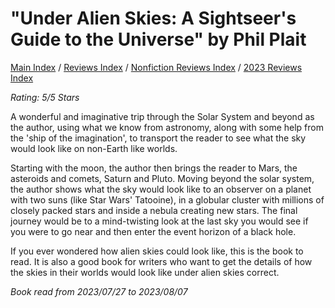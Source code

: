 # "Under Alien Skies: A Sightseer's Guide to the Universe" by Phil Plait

[Main Index](../../../README.md) / [Reviews Index](../../README.md) / [Nonfiction Reviews Index](../README.md) / [2023 Reviews Index](README.md)

*Rating: 5/5 Stars*

A wonderful and imaginative trip through the Solar System and beyond as the author, using what we know from astronomy, along with some help from the 'ship of the imagination', to transport the reader to see what the sky would look like on non-Earth like worlds.

Starting with the moon, the author then brings the reader to Mars, the asteroids and comets, Saturn and Pluto. Moving beyond the solar system, the author shows what the sky would look like to an observer on a planet with two suns (like Star Wars' Tatooine), in a globular cluster with millions of closely packed stars and inside a nebula creating new stars. The final journey would be to a mind-twisting look at the last sky you would see if you were to go near and then enter the event horizon of a black hole.

If you ever wondered how alien skies could look like, this is the book to read. It is also a good book for writers who want to get the details of how the skies in their worlds would look like under alien skies correct.

*Book read from 2023/07/27 to 2023/08/07*
